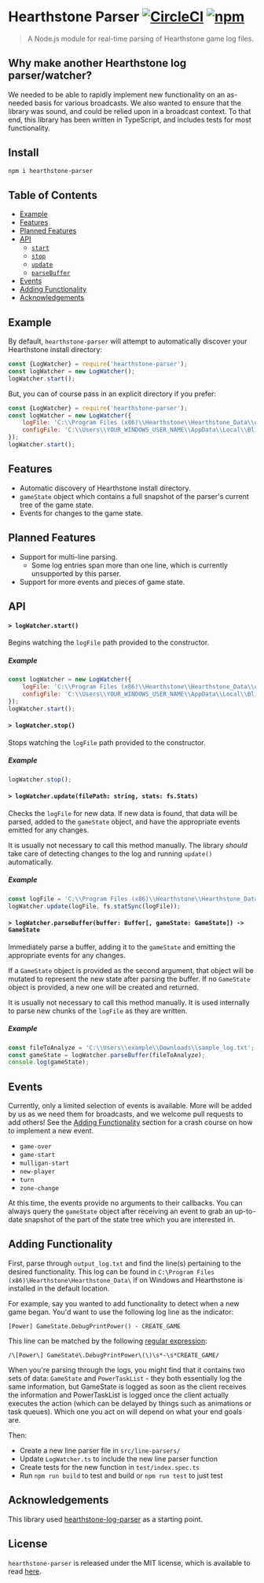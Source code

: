 # Hearthstone Parser [![CircleCI](https://circleci.com/gh/Tespa/hearthstone-parser.svg?style=svg&circle-token=05f88c42a2f9db1a70dbcd5df487818bcc6e9887)](https://circleci.com/gh/Tespa/hearthstone-parser) [![npm](https://img.shields.io/npm/v/hearthstone-parser.svg)](https://www.npmjs.com/package/hearthstone-parser)

> A Node.js module for real-time parsing of Hearthstone game log files. 

## Why make another Hearthstone log parser/watcher?

We needed to be able to rapidly implement new functionality on an as-needed basis for various broadcasts. We also wanted to ensure that the library was sound, and could be relied upon in a broadcast context. To that end, this library has been written in TypeScript, and includes tests for most functionality.

## Install

```sh
npm i hearthstone-parser
```

## Table of Contents
- [Example](#example)
- [Features](#features)
- [Planned Features](#planned-features)
- [API](#api)
  - [`start`](#start)
  - [`stop`](#stop)
  - [`update`](#update)
  - [`parseBuffer`](#update)
- [Events](#events)
- [Adding Functionality](#adding-functionality)
- [Acknowledgements](#acknowledgements)

## Example

By default, `hearthstone-parser` will attempt to automatically discover your Hearthstone install directory:
```js
const {LogWatcher} = require('hearthstone-parser');
const logWatcher = new LogWatcher();
logWatcher.start();
```

But, you can of course pass in an explicit directory if you prefer:
```js
const {LogWatcher} = require('hearthstone-parser');
const logWatcher = new LogWatcher({
	logFile: 'C:\\Program Files (x86)\\Hearthstone\\Hearthstone_Data\\output_log.txt',
	configFile: 'C:\\Users\\YOUR_WINDOWS_USER_NAME\\AppData\\Local\\Blizzard\\Hearthstone\\log.config'
});
logWatcher.start();
```

## Features

- Automatic discovery of Hearthstone install directory.
- `gameState` object which contains a full snapshot of the parser's current tree of the game state.
- Events for changes to the game state.

## Planned Features

- Support for multi-line parsing.
	- Some log entries span more than one line, which is currently unsupported by this parser.
- Support for more events and pieces of game state.

## API

#### <a name="start"></a> `> logWatcher.start()`

Begins watching the `logFile` path provided to the constructor.

##### Example

```javascript
const logWatcher = new LogWatcher({
	logFile: 'C:\\Program Files (x86)\\Hearthstone\\Hearthstone_Data\\output_log.txt',
	configFile: 'C:\\Users\\YOUR_WINDOWS_USER_NAME\\AppData\\Local\\Blizzard\\Hearthstone\\log.config'
});
logWatcher.start();
```

#### <a name="stop"></a> `> logWatcher.stop()`

Stops watching the `logFile` path provided to the constructor.

##### Example

```javascript
logWatcher.stop();
```

#### <a name="update"></a> `> logWatcher.update(filePath: string, stats: fs.Stats)`

Checks the `logFile` for new data. If new data is found, that data will be parsed, added to the `gameState` object, and have the appropriate events emitted for any changes.

It is usually not necessary to call this method manually. The library _should_ take care of detecting changes to the log and running `update()` automatically.

##### Example

```javascript
const logFile = 'C:\\Program Files (x86)\\Hearthstone\\Hearthstone_Data\\output_log.txt';
logWatcher.update(logFile, fs.statSync(logFile));
```

#### <a name="parse-buffer"></a> `> logWatcher.parseBuffer(buffer: Buffer[, gameState: GameState]) -> GameState`

Immediately parse a buffer, adding it to the `gameState` and emitting the appropriate events for any changes.

If a `GameState` object is provided as the second argument, that object will be mutated to represent the new state after parsing the buffer. If no `GameState` object is provided, a new one will be created and returned.

It is usually not necessary to call this method manually. It is used internally to parse new chunks of the `logFile` as they are written.

##### Example

```javascript
const fileToAnalyze = 'C:\\Users\\example\\Downloads\\sample_log.txt';
const gameState = logWatcher.parseBuffer(fileToAnalyze);
console.log(gameState);
```

## Events

Currently, only a limited selection of events is available. More will be added by us as we need them for broadcasts, and we welcome pull requests to add others! See the [Adding Functionality](#adding-functionality) section for a crash course on how to implement a new event.

- `game-over`
- `game-start`
- `mulligan-start`
- `new-player`
- `turn`
- `zone-change`

At this time, the events provide no arguments to their callbacks. You can always query the `gameState` object after receiving an event to grab an up-to-date snapshot of the part of the state tree which you are interested in.

## Adding Functionality

First, parse through `output_log.txt` and find the line(s) pertaining to the desired functionality. This log can be found in `C:\Program Files (x86)\Hearthstone\Hearthstone_Data\` if on Windows and Hearthstone is installed in the default location.

For example, say you wanted to add functionality to detect when a new game began. You'd want to use the following log line as the indicator:
```
[Power] GameState.DebugPrintPower() - CREATE_GAME
```

This line can be matched by the following [regular expression](https://regex101.com/r/xUocMP/1):
```
/\[Power\] GameState\.DebugPrintPower\(\)\s*-\s*CREATE_GAME/
```

When you're parsing through the logs, you might find that it contains two sets of data: `GameState` and `PowerTaskList` - they both essentially log the same information, but GameState is logged as soon as the client receives the information and PowerTaskList is logged once the client actually executes the action (which can be delayed by things such as animations or task queues). Which one you act on will depend on what your end goals are.

Then:
- Create a new line parser file in `src/line-parsers/`
- Update `LogWatcher.ts` to include the new line parser function
- Create tests for the new function in `test/index.spec.ts`
- Run `npm run build` to test and build or `npm run test` to just test

## Acknowledgements

This library used [hearthstone-log-parser](https://www.npmjs.com/package/hearthstone-log-parser) as a starting point.


## License

`hearthstone-parser` is released under the MIT license, which is available to read [here](LICENSE).
